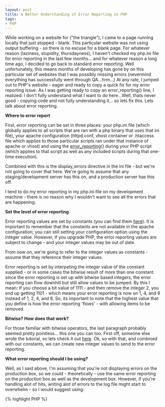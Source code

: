 ```yaml
---
layout: post
title: A Better Understanding of Error Reporting in PHP
tags:
- PHP
---
```


While working on a website for ("the triangle"), I came to a page running locally that just stopped - blank.  This particular website was not using output buffering - so there is no excuse for a blank page.  For whatever reason (laziness, stupidity, thursdayness), I haven't checked my php.ini file for error reporting in the last few months... and for whatever reason a long time ago, I decided to go back to standard error reporting.  Well unfortunately, this means months of developing has gone by on this particular set of websites that I was possibly missing errors (nevermind everything has successfully went through QA...hrm...)  At any rate, I jumped out to PHP's website - eager and ready to copy a quick fix for my error reporting issue.  As I was getting ready to copy an error_reporting() line, I realized: I don't fully understand what I want to do here...Well, thats never good - copying code and not fully understanding it... so lets fix this.  Lets talk about error reporting.

**Where to error report**

First, error reporting can be set in three places: your php.ini file (which globally applies to all scripts that are ran with a php binary that uses that ini file), your apache configuration (httpd.conf, vhost container or .htaccess file which applies to those particular scripts ran under that instance of apache or vhost) and using the [error_reporting](http://php.net/error_reporting)() during your PHP script (which applies to that script as well as any included scripts during that one-time execution).

Combined with this is the display_errors directive in the ini file - but we're not going to cover that here.  We're going to assume that any staging/development server has this on, and a production server has this off.

I tend to do my error reporting in my php.ini file on my development machine - there is no reason why I wouldn't want to see all the errors that are happening.

**Set the level of error reporting**

Error reporting values are set by constants (you can find them [here](http://us2.php.net/manual/en/ref.errorfunc.php#errorfunc.constants)).  It is important to remember that the constants are not available in the apache configuration; you can still setting your configuration option using the integer value. However, if you upgrade PHP, the error reporting values are subject to change - and your integer values may be out of date.

From now on, we're going to refer to the integer values as constants - assume that they reference their integer values.

Error reporting is set by interpeting the integer value of the constant supplied - or in some cases the bitwise result of more than one constant.  since the error reporting is set up with bitwise based integers, the error reporting can flow downhill but still allow values to be jumped.  By this I mean: If you choose a bit value of 1111 - and then remove the integer 2, you end up getting 1101 - which means your error reporting is now on 1, 4, and 8 instead of 1, 2, 4, and 8.  So, its important to note that the highest value that you define is how the error reporting 'flows' - with allowing items to be removed.

**Bitwise?  How does that work?**

For those familiar with bitwise operators, the last paragraph probably seemed pretty pointless... this one you can too.  First off, someone else wrote the tutorial, so lets check it out [here](http://www.litfuel.net/tutorials/bitwise.htm).  Ok, so with that, and combined with our constants, we can create new integer values to send to the error reporting.

**What error reporting should I be using?**

Well, as I said above, I'm assuming that you're not displaying errors on the production box, so we could - theoretically - use the same error reporting on the production box as well as the development box.  However, if you're handling alot of hits, writing alot of errors to the log file might start to overwhelm - so I would suggest using:

{% highlight PHP %}
<?php
error_reporting(E_ALL)
{% endhighlight %}

It still reports all of the major errors, but it doesn't report errors such as notice and strict.  You should catch these during development... its not worth overloading your log files in live.  (HOWEVER - if you're using registered_globals = on, you should add in E_NOTICE to your error reporting.  It is possible that a script of yours could have an unset variable which gets set by a crafted post/get request - this would be a no - no.  If using registered_globals - which you shouldn't be - use the E_NOTICE on production too.)

On the development box, this is without question - use all error reporting.  You need to know about every single error.  I'm of the opinion that code should never go to production in a state that PHP is able to report an error of it.  Use:

{% highlight PHP %}
<?php
error_reporting(E_ALL | E_STRICT)
{% endhighlight %}

E_ALL is set and any thing that is E_STRICT is also set (as E_ALL doesn't include E_STRICT)

**When might I not want to use E_ALL | E_STRICT?**

From the PHP manual for E_STRICT: Enable to have PHP suggest changes to your code which will ensure the best interoperability and forward compatibility of your code.

Well it might be necessary to write code that has limited backwards compatibililty - and this might generate E_STRICT errors.  I would suggest looking for a different way to accomplish your task, however.

**What if I'm using 3rd party code - and they don't code to the same standard as I?**

From time to time, using 3rd party code, I've found that they will allow various E_STRICT and E_NOTICE errors to exist in their application.  Because we often update these code bases, I didn't want to go through and fix all of the code each time.  Instead, I put an .htaccess file in that directory (or you could use your httpd.conf file using the  attribute) with the following line:


    php_value error_reporting 6135
    

I got that value from printing out the value of E_ALL & ~E_NOTICE.

Although not a perfect solution, at least this restricts these errors in this 3rd party code that I'm not responsible for.  I'm able to use it without getting peppered with errors.
